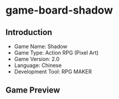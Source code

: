 # game-board-shadow

## Introduction
- Game Name: Shadow
- Game Type: Action RPG (Pixel Art)
- Game Version: 2.0 
- Language: Chinese
- Development Tool: RPG MAKER

## Game Preview
